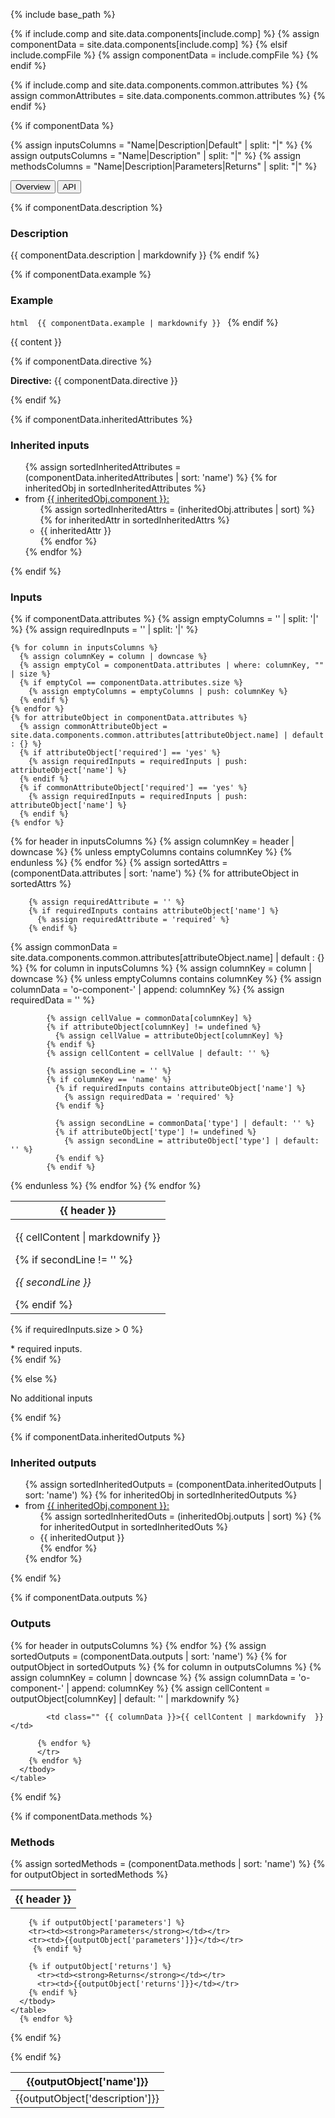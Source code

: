 {% include base_path %}

{% if include.comp and site.data.components[include.comp] %}
  {% assign componentData = site.data.components[include.comp] %}
{% elsif include.compFile %}
  {% assign componentData = include.compFile %}
{% endif %}

{% if include.comp and site.data.components.common.attributes %}
  {% assign commonAttributes = site.data.components.common.attributes %}
{% endif %}

{% if componentData %}

{% assign inputsColumns = "Name|Description|Default" | split: "|" %} 
{% assign outputsColumns = "Name|Description" | split: "|" %} 
{% assign methodsColumns = "Name|Description|Parameters|Returns" | split: "|" %} 

<script type="text/javascript">
  function openTab(evt, tabName) {
    // Declare all variables
    var i, tabcontent, tablinks;

    // Get all elements with class="tabcontent" and hide them
    tabcontent = document.getElementsByClassName("o-tabcontent");
    for (i = 0; i < tabcontent.length; i++) {
        tabcontent[i].style.display = "none";
    }

    // Get all elements with class="tablinks" and remove the class "active"
    tablinks = document.getElementsByClassName("o-tablinks");
    for (i = 0; i < tablinks.length; i++) {
        tablinks[i].className = tablinks[i].className.replace(" active", "");
    }

    // Show the current tab, and add an "active" class to the button that opened the tab
    document.getElementById(tabName).style.display = "block";
    evt.currentTarget.className += " active";
  }
</script>
 
<!-- Tab links -->
<div class="o-tab">
  <button class="o-tablinks active" onclick="openTab(event, 'overview')">Overview</button>
  <button class="o-tablinks" onclick="openTab(event, 'api')">API</button>
</div>

<!-- OVERVIEW -->
<div id="overview" class="o-tabcontent" style="display:block;">
 <!-- {% include toc %} -->

  {% if componentData.description %}
    <h3>Description</h3>
    {{ componentData.description | markdownify }}
  {% endif %}

  
  {% if componentData.example %}
    <h3 class="grey-color">Example</h3>
    ```html 
      {{ componentData.example | markdownify }}
    ```
  {% endif %}

  {{ content }}
</div>

<!-- API -->
<div id="api" class="o-tabcontent">

  {% if componentData.directive %}
    <p><strong class="grey-color">Directive:</strong> {{ componentData.directive }}</p>
  {% endif %}

  {% if componentData.inheritedAttributes %}
    <h3 class="grey-color">Inherited inputs</h3>
    <ul>
    {% assign sortedInheritedAttributes = (componentData.inheritedAttributes | sort: 'name') %}
      {% for inheritedObj in sortedInheritedAttributes %}
      <li>
        from <a href="{{ base_path }}/components/{{inheritedObj.path}}/" rel="permalink">{{ inheritedObj.component }}:</a>
        <ul class="attributes-list">
          {% assign sortedInheritedAttrs = (inheritedObj.attributes | sort) %}
          {% for inheritedAttr in sortedInheritedAttrs %}
            <li> {{ inheritedAttr }} </li>
          {% endfor %}
        </ul>
        {% endfor %}
      </li>
    </ul>
  {% endif %}

  <h3 class="grey-color">Inputs</h3>
  {% if componentData.attributes %}
    {% assign emptyColumns = '' | split: '|' %}
    {% assign requiredInputs = '' | split: '|' %}

    {% for column in inputsColumns %}
      {% assign columnKey = column | downcase %}
      {% assign emptyCol = componentData.attributes | where: columnKey, "" | size %}
      {% if emptyCol == componentData.attributes.size %}
        {% assign emptyColumns = emptyColumns | push: columnKey %}
      {% endif %}     
    {% endfor %}
    {% for attributeObject in componentData.attributes %}
      {% assign commonAttributeObject = site.data.components.common.attributes[attributeObject.name] | default : {} %}
      {% if attributeObject['required'] == 'yes' %}
        {% assign requiredInputs = requiredInputs | push: attributeObject['name'] %}
      {% endif %} 
      {% if commonAttributeObject['required'] == 'yes' %}
        {% assign requiredInputs = requiredInputs | push: attributeObject['name'] %}
      {% endif %}
    {% endfor %}


  <table class="attributes-table mdl-data-table">
    <thead>
      <tr>
      {% for header in inputsColumns %}
        {% assign columnKey = header | downcase %}
          {% unless emptyColumns contains columnKey %}
            <th class=""> {{ header }}</th>
          {% endunless %}
      {% endfor %}
      </tr>
    </thead>
    <tbody>
      {% assign sortedAttrs = (componentData.attributes | sort: 'name') %}
      {% for attributeObject in sortedAttrs %}

        {% assign requiredAttribute = '' %}
        {% if requiredInputs contains attributeObject['name'] %}
          {% assign requiredAttribute = 'required' %}
        {% endif %}

<tr {{ requiredAttribute }}>
        {% assign commonData = site.data.components.common.attributes[attributeObject.name] | default : {} %}
        {% for column in inputsColumns %}
          {% assign columnKey = column | downcase %}
          {% unless emptyColumns contains columnKey %}
            {% assign columnData = 'o-component-' | append: columnKey %}
            {% assign requiredData = '' %}

            {% assign cellValue = commonData[columnKey] %}
            {% if attributeObject[columnKey] != undefined %}
              {% assign cellValue = attributeObject[columnKey] %}
            {% endif %}
            {% assign cellContent = cellValue | default: '' %}

            {% assign secondLine = '' %}
            {% if columnKey == 'name' %}
              {% if requiredInputs contains attributeObject['name'] %}
                {% assign requiredData = 'required' %}
              {% endif %}

              {% assign secondLine = commonData['type'] | default: '' %}
              {% if attributeObject['type'] != undefined %}
                {% assign secondLine = attributeObject['type'] | default: '' %}
              {% endif %}
            {% endif %}
  <td class="" {{ columnData }} {{ requiredData }}>
    <p class="first">{{ cellContent | markdownify }}</p>
    {% if secondLine != '' %}
      <p><i>{{ secondLine }}</i></p>
    {% endif %}
  </td>
          {% endunless %}
        {% endfor %}
</tr>
      {% endfor %}
      </tbody>
  </table>

  {% if requiredInputs.size > 0 %}
    <div class="notice--info" markdown="1">
    * required inputs.
    </div>
  {% endif %}


  {% else %}
    <p>No additional inputs</p>
  {% endif %}

  
  {% if componentData.inheritedOutputs %}
    <h3 class="grey-color">Inherited outputs</h3>
    <ul>
      {% assign sortedInheritedOutputs = (componentData.inheritedOutputs | sort: 'name') %}
      {% for inheritedObj in sortedInheritedOutputs %}
      <li>
        from <a href="{{ base_path }}/components/{{inheritedObj.path}}/" rel="permalink">{{ inheritedObj.component }}:</a>
        <ul class="attributes-list">
          {% assign sortedInheritedOuts = (inheritedObj.outputs | sort) %}
          {% for inheritedOutput in sortedInheritedOuts %}
            <li> {{ inheritedOutput }} </li>
          {% endfor %}
        </ul>
        {% endfor %}
      </li>
    </ul>
  {% endif %}

  {% if componentData.outputs %}
    <h3 class="grey-color">Outputs</h3>
    <table class="attributes-table mdl-data-table">
      <thead>
        <tr>
        {% for header in outputsColumns %}
            <th class=""> {{ header }}</th>
        {% endfor %}
        </tr>
      </thead>
        <tbody>
        {% assign sortedOutputs = (componentData.outputs | sort: 'name') %}
        {% for outputObject in sortedOutputs %}
          <tr>
          {% for column in outputsColumns %}
            {% assign columnKey = column | downcase %}
            {% assign columnData = 'o-component-' | append: columnKey %}
            {% assign cellContent = outputObject[columnKey]  | default: '' | markdownify %}

            <td class="" {{ columnData }}>{{ cellContent | markdownify  }}</td>

          {% endfor %}
          </tr>
        {% endfor %}
      </tbody>
    </table>
  {% endif %}

  {% if componentData.methods %}
    <h3 class="grey-color">Methods</h3>
      {% assign sortedMethods = (componentData.methods | sort: 'name') %}
      {% for outputObject in sortedMethods %}
    <table>
      <thead>
       <tr><th>{{outputObject['name']}}</th></tr>
       </thead>
      <tbody>
        <tr><td>{{outputObject['description']}}</td></tr>
        
        {% if outputObject['parameters'] %}
        <tr><td><strong>Parameters</strong></td></tr>
        <tr><td>{{outputObject['parameters']}}</td></tr>
         {% endif %}

        {% if outputObject['returns'] %}
          <tr><td><strong>Returns</strong></td></tr>
          <tr><td>{{outputObject['returns']}}</td></tr>
        {% endif %}
      </tbody>
    </table>
      {% endfor %}
  {% endif %}

</div>
{% endif %}

